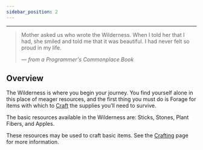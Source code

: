 ```yaml
---
sidebar_position: 2
---
```

***

> Mother asked us who wrote the Wilderness. When I told her that I had, she smiled and told me that it was beautiful. I had never felt so proud in my life.
>
>
> — _from a Programmer's Commonplace Book_

## Overview

The Wilderness is where you begin your journey. You find yourself alone in this place of meager resources, and the first thing you must do is Forage for items with which to [Craft](../skills/Crafting.md) the supplies you’ll need to survive.

The basic resources available in the Wilderness are: Sticks, Stones, Plant Fibers, and Apples.

These resources may be used to craft basic items. See the [Crafting](../skills/Crafting.md) page for more information.

